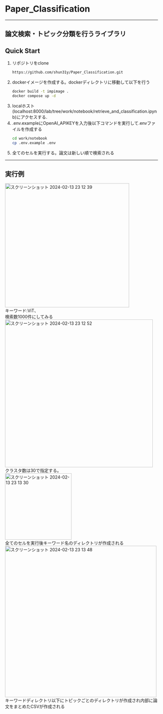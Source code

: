 # Paper_Classification
---
## 論文検索・トピック分類を行うライブラリ
## Quick Start

1. リポジトリをclone
   ```bash
   https://github.com/shun31y/Paper_Classification.git
   ```
2. dockerイメージを作成する。dockerディレクトリに移動して以下を行う
   ```bash
   docker build -t impimage .
   docker compose up -d
   ```
3. localホスト(localhost:8000/lab/tree/work/notebook/retrieve_and_classification.ipynb)にアクセスする.
4. .env.exampleにOpenAI_APIKEYを入力後以下コマンドを実行して.envファイルを作成する
   ```bash
   cd work/notebook
   cp .env.example .env
   ```
5. 全てのセルを実行する。論文は新しい順で検索される
---
## 実行例
<img width="409" alt="スクリーンショット 2024-02-13 23 12 39" src="https://github.com/shun31y/Paper_Classification/assets/145087663/5504fe5a-610c-43cf-a388-e1187f1a598c"><br>
キーワード:ViT、<br>
検索数1000件にしてみる<br>
<img width="487" alt="スクリーンショット 2024-02-13 23 12 52" src="https://github.com/shun31y/Paper_Classification/assets/145087663/dd661d95-d0fa-4e66-98cb-b45d6b2c0bad"><br>
クラスタ数は30で指定する。<br>
<img width="219" alt="スクリーンショット 2024-02-13 23 13 30" src="https://github.com/shun31y/Paper_Classification/assets/145087663/8e577b86-ad53-459d-ad34-1850de294f9f"><br>
全てのセルを実行後キーワード名のディレクトリが作成される<br>
<img width="499" alt="スクリーンショット 2024-02-13 23 13 48" src="https://github.com/shun31y/Paper_Classification/assets/145087663/93102bc3-f7ff-4f86-b664-6d31710096c3"><br>
キーワードディレクトリ以下にトピックごとのディレクトリが作成され内部に論文をまとめたCSVが作成される<br>




